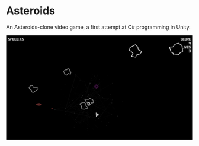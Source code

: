 # Asteroids
An Asteroids-clone video game, a first attempt at C# programming in Unity.

![Asteroids Screenshot](https://github.com/Merkwurdichliebe/Asteroids/blob/master/docs/asteroids-screen.jpg?raw=true)
